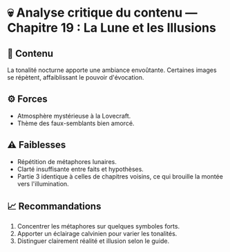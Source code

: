 # 💀 Analyse critique du contenu — Chapitre 19 : La Lune et les Illusions

## 🧠 Contenu
La tonalité nocturne apporte une ambiance envoûtante. Certaines images se répètent, affaiblissant le pouvoir d'évocation.

## ⚙️ Forces
- Atmosphère mystérieuse à la Lovecraft.
- Thème des faux-semblants bien amorcé.

## ⚠️ Faiblesses
- Répétition de métaphores lunaires.
- Clarté insuffisante entre faits et hypothèses.
- Partie 3 identique à celles de chapitres voisins, ce qui brouille la montée vers l'illumination.

## 📈 Recommandations
1. Concentrer les métaphores sur quelques symboles forts.
2. Apporter un éclairage calvinien pour varier les tonalités.
3. Distinguer clairement réalité et illusion selon le guide.
